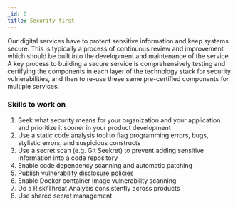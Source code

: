 ```yaml
---
_id: 6
title: Security first 
---
```


Our digital services have to protect sensitive information and keep systems secure. This is typically a process of continuous review and improvement which should be built into the development and maintenance of the service. A key process to building a secure service is comprehensively testing and certifying the components in each layer of the technology stack for security vulnerabilities, and then to re-use these same pre-certified components for multiple services.

<h3>Skills to work on </h3>

1. Seek what security means for your organization and your application and prioritize it sooner in your product development
1. Use a static code analysis tool to flag programming errors, bugs, stylistic errors, and suspicious constructs
1. Use a secret scan (e.g. Git Seekret) to prevent adding sensitive information into a code repository
1. Enable code dependency scanning and automatic patching
1. Publish [vulnerability disclosure policies](https://github.com/cds-snc/.github/blob/master/SECURITY.md)
1. Enable Docker container image vulnerability scanning
1. Do a Risk/Threat Analysis consistently across products
1. Use shared secret management
